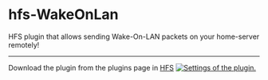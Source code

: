 <h1>hfs-WakeOnLan</h1>
HFS plugin that allows sending Wake-On-LAN packets on your home-server remotely!
<hr>
Download the plugin from the plugins page in <a href="https://github.com/rejetto/hfs">HFS</a>
<a href="https://github.com/W-i-n-7/hfs-wol/blob/main/imgs/settings.png?raw=true">
  <img src="https://github.com/W-i-n-7/hfs-wol/blob/main/imgs/settings.png?raw=true" alt="Settings of the plugin.">
</a>

